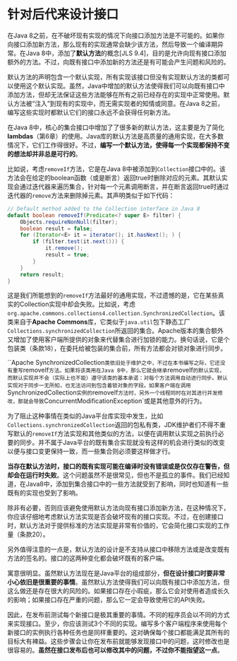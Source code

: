 #  针对后代来设计接口

在Java 8之前，在不破坏现有实现的情况下向接口添加方法是不可能的。如果你向接口添加新方法，那么现有的实现通常会缺少该方法，然后导致一个编译期异常。在Java 8中，添加了**默认方法**的概念[JLS 9.4]，目的是允许向现有接口添加额外的方法。不过，向既有接口中添加新的方法还是有可能会产生问题和风险的。

默认方法的声明包含一个默认实现，所有实现该接口但没有实现默认方法的类都可以使用这个默认实现。虽然，Java中增加的默认方法使得我们可以向既有接口中添加方法，但却无法保证这些方法能够在所有之前已经存在的实现中正常使用。默认方法被“注入”到现有的实现中，而无需实现者的知情或同意。在Java 8之前，编写这些实现时都默认它们的接口永远不会获得任何新方法。

在Java 8中，核心的集合接口中增加了了很多新的默认方法，这主要是为了简化**lambdas**（第6章）的使用。Java库的默认方法是高质量的通用实现，在大多数情况下，它们工作得很好。不过，**编写一个默认方法，使得每一个实现都保持不变的想法却并非总是可行的**。

比如说，考虑`removeIf`方法，它是在Java 8中被添加到`Collection`接口中的。该方法会在给定的boolean函数（或是断言）返回true时删除对应的元素。其默认实现会通过迭代器来遍历集合，针对每一个元素调用断言，并在断言返回true时通过迭代器的`remove`方法来删除掉元素。其声明类似于如下代码：

```java
// Default method added to the Collection interface in Java 8
default boolean removeIf(Predicate<? super E> filter) {
    Objects.requireNonNull(filter);
    boolean result = false;
    for (Iterator<E> it = iterator(); it.hasNext(); ) {
        if (filter.test(it.next())) {
            it.remove();
            result = true;
        }
    }
    return result;
}
```

这是我们所能想到的`removeIf`方法最好的通用实现，不过遗憾的是，它在某些真实的Collection实现中却会失败。比如说，考虑`org.apache.commons.collections4.collection.SynchronizedCollection`。该类来自于**Apache Commons**库，它类似于`java.util`包下静态工厂`Collections.synchronizedCollection`所返回的集合。Apache版本的集合额外又增加了使用客户端所提供的对象来代替集合进行加锁的能力。换句话说，它是个包装类（条款18），在委托给被包装的集合前，所有方法都会对锁对象进行同步。

``Apache SynchronizedCollection`类依旧处于维护之中，不过在本书编写之际，它还没有重写`removeIf`方法。如果将该类用在Java 8中，那么它就会继承`removeIf`的默认实现，而默认实现并不会（实际上也不能）遵守该类的基本承诺：对每个方法调用自动进行同步。默认实现对于同步一无所知，也无法访问到包含着锁对象的字段。如果客户端在调用`SynchronizedCollection`实例的`removeIf`方法时，另外一个线程同时在对其进行并发修改，那就会导致`ConcurrentModificationException`或是其他意外的行为。

为了阻止这种事情在类似的Java平台库实现中发生，比如`Collections.synchronizedCollection`返回的包私有类，JDK维护者们不得不重写默认的`removeIf`方法实现和其他类似的方法，以便在调用默认实现之前执行必要的同步。并不属于Java平台的既有集合实现就没有这样的机会进行类似的改变以便与接口变更保持一致，而一些集合则必须要这样做才行。

**当存在默认方法时，接口的既有实现可能在编译时没有错误或是仅仅存在警告，但却会在运行时失败**。这个问题虽然不是很常见，但也不是孤立的事件。我们已经知道，在Java8中，添加到集合接口中的一些方法就受到了影响，同时也知道有一些既有的实现也受到了影响。

除非有必要，否则应该避免使用默认方法向现有接口添加新方法，在这种情况下，你应该仔细地考虑默认方法实现是否会破坏现有的接口实现。不过，在创建接口时，默认方法对于提供标准的方法实现是非常有价值的，它会简化接口实现的工作量（条款20）。

另外值得注意的一点是，默认方法的设计是不支持从接口中移除方法或是改变既有方法的签名的。接口的这两种变化都会破坏既有的客户端。

寓意很明显。虽然默认方法现在是Java平台的组成部分，**但在设计接口时要非常小心依旧是很重要的事情**。虽然默认方法使得我们可以向既有接口中添加方法，但这么做还是存在很大的风险的。如果接口存在小瑕疵，那么它会对使用者造成长久的影响；如果接口存在严重的问题，那么它一定会导致使用它的API失败。

因此，在发布前测试每个新接口是极其重要的事情。不同的程序员会以不同的方式来实现接口。至少，你应该测试3个不同的实现。编写多个客户端程序来使用每个新接口的实例执行各种任务也是同样重要的。这对确保每个接口都能满足其所有的目标大有裨益。这些步骤会让你在发布前就能够发现接口中的问题，这时修改也是很容易的。**虽然在接口发布后也可以修改其中的问题，不过你不能指望这一点**。